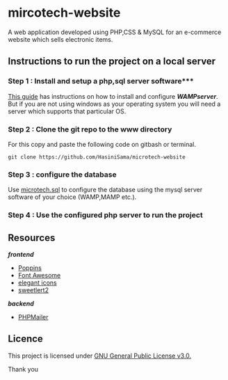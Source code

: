 # mircotech-website

A web application developed using PHP,CSS & MySQL for an e-commerce website which sells electronic items.

## Instructions to run the project on a local server

### Step 1 : Install and setup a php,sql server software***

[This guide](https://www.instructables.com/How-to-Run-a-PHP-Script-With-Wamp-Server/) has instructions on how to install and configure ***WAMPserver***. But if you are not using windows as your operating system you will need a server which supports that particular OS.

### Step 2 : Clone the git repo to the www directory

For this copy and paste the following code on gitbash or terminal.
```
git clone https://github.com/HasiniSama/microtech-website
```
### Step 3 : configure the database

Use [microtech.sql](https://github.com/HasiniSama/microtech-website/blob/main/microtech.sql) to configure the database using the mysql server software of your choice (WAMP,MAMP etc.).

### Step 4 : Use the configured php server to run the project

## Resources
***frontend***

- [Poppins](https://fonts.google.com/specimen/Poppins)
- [Font Awesome](https://fontawesome.com/)
- [elegant icons](https://github.com/heimrichhannot/elegant-icons)
- [sweetlert2](https://sweetalert2.github.io/)

***backend***
- [PHPMailer](https://github.com/PHPMailer/PHPMailer)

## Licence

This project is licensed under [GNU General Public License v3.0.](https://github.com/HasiniSama/microtech-website/blob/main/LICENSE)

Thank you









